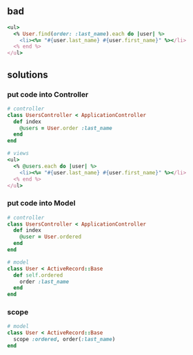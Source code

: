 ## bad
```ruby
<ul>
  <% User.find(order: :last_name).each do |user| %>
    <li><%= "#{user.last_name} #{user.first_name}" %></li>
  <% end %>
</ul>
```
## solutions
### put code into Controller
```ruby
# controller
class UsersController < ApplicationController
  def index
    @users = User.order :last_name
  end
end

# views
<ul>
  <% @users.each do |user| %>
    <li><%= "#{user.last_name} #{user.first_name}" %></li>
  <% end %>
</ul>
```

### put code into Model
```ruby
# controller
class UsersController < ApplicationController
  def index
    @user = User.ordered
  end
end 

# model
class User < ActiveRecord::Base
  def self.ordered
    order :last_name
  end
end
```

### scope

```ruby
# model
class User < ActiveRecord::Base
  scope :ordered, order(:last_name)
end
```
